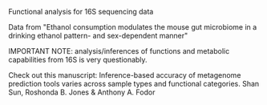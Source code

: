 Functional analysis for 16S sequencing data

Data from "Ethanol consumption modulates the mouse gut microbiome in a drinking ethanol pattern- and sex-dependent manner"

IMPORTANT NOTE: analysis/inferences of functions and metabolic capabilities from 16S is very questionably.

Check out this manuscript: Inference-based accuracy of metagenome prediction tools varies across sample types and functional categories. Shan Sun, Roshonda B. Jones & Anthony A. Fodor 


